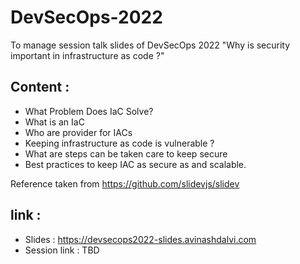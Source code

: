 # DevSecOps-2022
 To manage session talk slides of DevSecOps 2022 "Why is security important in infrastructure as code ?"

## Content : 
- What Problem Does IaC Solve?
- What is an IaC
- Who are provider for IACs
- Keeping infrastructure as code is vulnerable ? 
- What are steps can be taken care to keep secure
- Best practices to keep IAC as secure as and scalable.

Reference taken from https://github.com/slidevjs/slidev

## link : 
- Slides : https://devsecops2022-slides.avinashdalvi.com
- Session link : TBD


